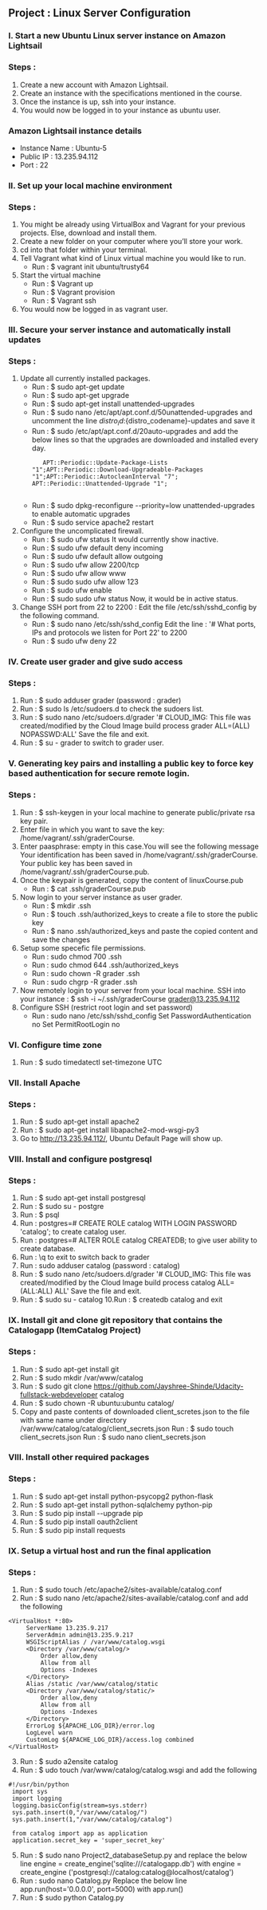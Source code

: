 ## Project : Linux Server Configuration 

### I. Start a new Ubuntu Linux server instance on Amazon Lightsail
### Steps :
1. Create a new account with Amazon Lightsail.
2. Create an instance with the specifications mentioned in the course.
3. Once the instance is up, ssh into your instance.
4. You would now be logged in to your instance as ubuntu user.
### Amazon Lightsail instance details
- Instance Name : Ubuntu-5
- Public IP : 13.235.94.112
- Port : 22

### II. Set up your local machine environment
### Steps :
1. You might be already using VirtualBox and Vagrant for your previous projects. Else, download and install them.
2. Create a new folder on your computer where you’ll store your work.
3. cd into that folder within your terminal.
4. Tell Vagrant what kind of Linux virtual machine you would like to run.
   - Run : $ vagrant init ubuntu/trusty64
5. Start the virtual machine
   - Run : $ Vagrant up
   - Run : $ Vagrant provision
   - Run : $ Vagrant ssh
6. You would now be logged in as vagrant user.

### III. Secure your server instance and automatically install updates
### Steps :
1. Update all currently installed packages.
   - Run : $ sudo apt-get update
   - Run : $ sudo apt-get upgrade
   - Run : $ sudo apt-get install unattended-upgrades
   - Run : $ sudo nano /etc/apt/apt.conf.d/50unattended-upgrades
     and uncomment the line ${distro_id}:${distro_codename}-updates and save it
   - Run : $ sudo /etc/apt/apt.conf.d/20auto-upgrades
     and add the below lines so that the upgrades are downloaded and installed every day.
     ```
     	APT::Periodic::Update-Package-Lists "1";APT::Periodic::Download-Upgradeable-Packages "1";APT::Periodic::AutocleanInterval "7"; APT::Periodic::Unattended-Upgrade "1";
	
    - Run : $ sudo dpkg-reconfigure --priority=low unattended-upgrades to enable automatic upgrades
    - Run : $ sudo service apache2 restart
2. Configure the uncomplicated firewall.
   - Run : $ sudo ufw status
   It would currently show inactive.
   - Run : $ sudo ufw default deny incoming
   - Run : $ sudo ufw default allow outgoing
   - Run : $ sudo ufw allow 2200/tcp
   - Run : $ sudo ufw allow www
   - Run : $ sudo sudo ufw allow 123
   - Run : $ sudo ufw enable
   - Run : $ sudo sudo ufw status
   Now, it would be in active status.
3. Change SSH port from 22 to 2200 : Edit the file /etc/ssh/sshd_config by the following command.
   - Run : $ sudo nano /etc/ssh/sshd_config
   Edit the line :
   '# What ports, IPs and protocols we listen for
    Port 22' to 2200
    - Run : $ sudo ufw deny 22
 
### IV. Create user grader and give sudo access
### Steps :
1. Run : $ sudo adduser grader (password : grader)
2. Run : $ sudo ls /etc/sudoers.d to check the sudoers list.
3. Run : $ sudo nano /etc/sudoers.d/grader
    '# CLOUD_IMG: This file was created/modified by the Cloud Image build process
    grader ALL=(ALL) NOPASSWD:ALL'
    Save the file and exit.
 4. Run : $ su - grader to switch to grader user.
 
 ### V. Generating key pairs and installing a public key to force key based authentication for secure remote login.
 ### Steps :
 1. Run : $ ssh-keygen in your local machine to generate public/private rsa key pair.
 2. Enter file in which you want to save the key: /home/vagrant/.ssh/graderCourse.
 3. Enter paasphrase: empty in this case.You will see the following message
    Your identification has been saved in /home/vagrant/.ssh/graderCourse.
    Your public key has been saved in /home/vagrant/.ssh/graderCourse.pub.
 4. Once the keypair is generated, copy the content of linuxCourse.pub 
    - Run : $ cat .ssh/graderCourse.pub
 5. Now login to your server instance as user grader.
    - Run : $ mkdir .ssh
    - Run : $ touch .ssh/authorized_keys to create a file to store the public key
    - Run : $ nano .ssh/authorized_keys and paste the copied content and save the changes
 6. Setup some specefic file permissions.
    - Run : sudo chmod 700 .ssh
    - Run : sudo chmod 644 .ssh/authorized_keys
    - Run : sudo chown -R grader .ssh
    - Run : sudo chgrp -R grader .ssh
 7. Now remotely login to your server from your local machine.
    SSH into your instance : $ ssh -i ~/.ssh/graderCourse grader@13.235.94.112 
 8. Configure SSH (restrict root login and set password)
    - Run : sudo nano /etc/ssh/sshd_config
    Set PasswordAuthentication no
    Set PermitRootLogin no
    
### VI. Configure time zone
1. Run : $ sudo timedatectl set-timezone UTC

### VII. Install Apache
### Steps :
1. Run : $ sudo apt-get install apache2
2. Run : $ sudo apt-get install libapache2-mod-wsgi-py3
3. Go to http://13.235.94.112/, Ubuntu Default Page will show up.

### VIII. Install and configure postgresql
### Steps :
1. Run : $ sudo apt-get install postgresql
2. Run : $ sudo su - postgre
3. Run : $ psql
4. Run : postgres=# CREATE ROLE catalog WITH LOGIN PASSWORD 'catalog'; to create catalog user.
5. Run : postgres=# ALTER ROLE catalog CREATEDB; to give user ability to create database.
6. Run : \q to exit to switch back to grader 
7. Run : sudo adduser catalog (password : catalog)
8. Run :  $ sudo nano /etc/sudoers.d/grader
    '# CLOUD_IMG: This file was created/modified by the Cloud Image build process
    catalog  ALL=(ALL:ALL) ALL'
    Save the file and exit.
9. Run : $ sudo su - catalog
10.Run : $ createdb catalog and exit

### IX. Install git and clone git repository that contains the Catalogapp (ItemCatalog Project)
### Steps :
1. Run : $ sudo apt-get install git
2. Run : $ sudo mkdir /var/www/catalog
3. Run : $ sudo git clone https://github.com/Jayshree-Shinde/Udacity-fullstack-webdeveloper catalog
4. Run : $ sudo chown -R ubuntu:ubuntu catalog/
5. Copy and paste contents of downloaded client_scretes.json to the file with same name under directory        /var/www/catalog/catalog/client_secrets.json
   Run : $ sudo touch client_secrets.json
   Run : $ sudo nano client_secrets.json
 
 ### VIII. Install other required packages
 ### Steps :
 1. Run : $ sudo apt-get install python-psycopg2 python-flask
 2. Run : $ sudo apt-get install python-sqlalchemy python-pip
 3. Run : $ sudo pip install --upgrade pip
 4. Run : $ sudo pip install oauth2client
 5. Run : $ sudo pip install requests
 
 ### IX. Setup a virtual host and run the final application
 ### Steps :
 1. Run : $ sudo touch /etc/apache2/sites-available/catalog.conf
 2. Run : $ sudo nano /etc/apache2/sites-available/catalog.conf and add the following
   ```
   <VirtualHost *:80>
		ServerName 13.235.9.217
		ServerAdmin admin@13.235.9.217
		WSGIScriptAlias / /var/www/catalog.wsgi
		<Directory /var/www/catalog/>
			Order allow,deny
			Allow from all
			Options -Indexes
		</Directory>
		Alias /static /var/www/catalog/static
		<Directory /var/www/catalog/static/>
			Order allow,deny
			Allow from all
			Options -Indexes
		</Directory>
		ErrorLog ${APACHE_LOG_DIR}/error.log
		LogLevel warn
		CustomLog ${APACHE_LOG_DIR}/access.log combined
   </VirtualHost>
   ```
 3. Run : $ sudo a2ensite catalog
 4. Run : $ udo touch /var/www/catalog/catalog.wsgi and add the following
  ```
  #!/usr/bin/python
   import sys
   import logging
   logging.basicConfig(stream=sys.stderr)
   sys.path.insert(0,"/var/www/catalog/")
   sys.path.insert(1,"/var/www/catalog/catalog")

   from catalog import app as application
   application.secret_key = 'super_secret_key'
   ```
  5. Run : $ sudo nano Project2_databaseSetup.py and replace the below line
    engine = create_engine('sqlite:///catalogapp.db')
    with
    engine = create_engine ('postgresql://catalog:catalog@localhost/catalog')
  6. Run : sudo nano Catalog.py
    Replace the below line
    app.run(host='0.0.0.0', port=5000)
    with
    app.run()
  7. Run : $ sudo python Catalog.py
  
